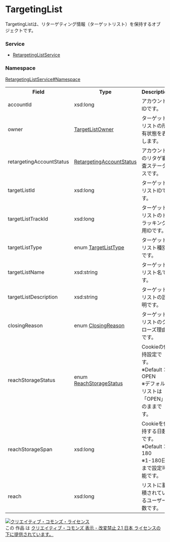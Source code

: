 # TargetingList
TargetingListは、リターゲティング情報（ターゲットリスト）を保持するオブジェクトです。

### Service
+ [RetargetingListService](../../services/RetargetingListService.md)

### Namespace
[RetargetingListService#Namespace](../../services/RetargetingListService.md#namespace)

<table>
 <tr>
  <th>Field</th>
  <th>Type</th>
  <th>Description</th>
  <th>response</th>
  <th>add</th>
  <th>set</th>
  <th>remove</th>
 </tr>
 <tr>
  <td>accountId</td>
  <td>xsd:long</td>
  <td>アカウントIDです。</td>
  <td>yes</td>
  <td>Requirement</td>
  <td>Requirement</td>
  <td>-</td>
 </tr>
 <tr>
  <td>owner</td>
  <td><a href="TargetListOwner.md">TargetListOwner</a></td>
  <td>ターゲットリストの所有状態を表します。</td>
  <td>yes</td>
  <td>-</td>
  <td>-</td>
  <td>-</td>
 </tr>
 <tr>
  <td>retargetingAccountStatus</td>
  <td><a href="RetargetingAccountStatus.md">RetargetingAccountStatus</a></td>
  <td>アカウントのリタゲ審査ステータスです。</td>
  <td>yes</td>
  <td>-</td>
  <td>-</td>
  <td>-</td>
 </tr>
 <tr>
  <td>targetListId</td>
  <td>xsd:long</a></td>
  <td>ターゲットリストIDです。</td>
  <td>yes</td>
  <td>-</td>
  <td>Requirement</td>
  <td>-</td>
 </tr>
 <tr>
  <td>targetListTrackId</td>
  <td>xsd:long</a></td>
  <td>ターゲットリストのトラッキング用IDです。</td>
  <td>yes</td>
  <td>-</td>
  <td>-</td>
  <td>-</td>
 </tr>
 <tr>
  <td>targetListType</td>
  <td>enum <a href="TargetListType.md">TargetListType</a></td>
  <td>ターゲットリスト種別です。</td>
  <td>yes</td>
  <td>Requirement</td>
  <td>Requirement</td>
  <td>-</td>
 </tr>
 <tr>
  <td>targetListName</td>
  <td>xsd:string</a></td>
  <td>ターゲットリスト名です。</td>
  <td>yes</td>
  <td>Requirement</td>
  <td>Optional</td>
  <td>-</td>
 </tr>
 <tr>
  <td>targetListDescription</td>
  <td>xsd:string</a></td>
  <td>ターゲットリストの説明です。</td>
  <td>yes</td>
  <td>Optional</td>
  <td>Optional</td>
  <td>-</td>
 </tr>

  <tr>
  <td>closingReason</td>
  <td>enum <a href="ClosingReason.md">ClosingReason</a></td>
  <td>ターゲットリストのクローズ理由です。</td>
  <td>yes</td>
  <td>Ignore</td>
  <td>Ignore</td>
  <td>-</td>
 </tr>

 <tr>
  <td>reachStorageStatus</td>
  <td>enum <a href="ReachStorageStatus.md">ReachStorageStatus</a></td>
  <td>Cookieの保持設定です。<br>※Default：OPEN<br>※デフォルトリストは「OPEN」のままです。</td>
  <td>yes</td>
  <td>Optional<br>※Logical TargetListの場合、Ignore</td>
  <td>Optional<br>※Logical TargetListの場合、Ignore</td>
  <td>-</td>
 </tr>
 <tr>
  <td>reachStorageSpan</td>
  <td>xsd:long</a></td>
  <td>Cookieを保持する日数です。<br>※Default：180<br>※1-180日まで設定可能です。</td>
  <td>yes</td>
  <td>‐</td>
  <td>Optional<br>※Logical TargetListの場合、Ignore</td>
  <td>-</td>
 </tr>
 <tr>
  <td>reach</td>
  <td>xsd:long</a></td>
  <td>リストに蓄積されているユーザー数です。</td>
  <td>yes</td>
  <td>-</td>
  <td>-</td>
  <td>-</td>
 </tr>
</table>

<a rel="license" href="http://creativecommons.org/licenses/by-nd/2.1/jp/"><img alt="クリエイティブ・コモンズ・ライセンス" style="border-width:0" src="https://i.creativecommons.org/l/by-nd/2.1/jp/88x31.png" /></a><br />この 作品 は <a rel="license" href="http://creativecommons.org/licenses/by-nd/2.1/jp/">クリエイティブ・コモンズ 表示 - 改変禁止 2.1 日本 ライセンスの下に提供されています。</a>


